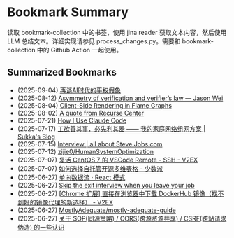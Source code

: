 # Bookmark Summary 
读取 bookmark-collection 中的书签，使用 jina reader 获取文本内容，然后使用 LLM 总结文本。详细实现请参见 process_changes.py。需要和 bookmark-collection 中的 Github Action 一起使用。
    
## Summarized Bookmarks
- (2025-09-04) [再谈AI时代的平权假象](202509/2025-09-04-%E5%86%8D%E8%B0%88ai%E6%97%B6%E4%BB%A3%E7%9A%84%E5%B9%B3%E6%9D%83%E5%81%87%E8%B1%A1.md)
- (2025-08-12) [Asymmetry of verification and verifier’s law — Jason Wei](202508/2025-08-12-asymmetry-of-verification-and-verifier%E2%80%99s-law-%E2%80%94-jason-wei.md)
- (2025-08-04) [Client-Side Rendering in Flame Graphs](202508/2025-08-04-client-side-rendering-in-flame-graphs.md)
- (2025-08-02) [A quote from Recurse Center](202508/2025-08-02-a-quote-from-recurse-center.md)
- (2025-07-21) [How I Use Claude Code](202507/2025-07-21-how-i-use-claude-code.md)
- (2025-07-17) [工欲善其事，必先利其器 —— 我的家庭网络组网方案 | Sukka's Blog](202507/2025-07-17-%E5%B7%A5%E6%AC%B2%E5%96%84%E5%85%B6%E4%BA%8B%EF%BC%8C%E5%BF%85%E5%85%88%E5%88%A9%E5%85%B6%E5%99%A8-%E2%80%94%E2%80%94-%E6%88%91%E7%9A%84%E5%AE%B6%E5%BA%AD%E7%BD%91%E7%BB%9C%E7%BB%84%E7%BD%91%E6%96%B9%E6%A1%88-sukka%27s-blog.md)
- (2025-07-15) [Interview | all about Steve Jobs.com](202507/2025-07-15-interview-all-about-steve-jobs.com.md)
- (2025-07-12) [zijie0/HumanSystemOptimization](202507/2025-07-12-zijie0-humansystemoptimization.md)
- (2025-07-07) [复活 CentOS 7 的 VSCode Remote - SSH - V2EX](202507/2025-07-07-%E5%A4%8D%E6%B4%BB-centos-7-%E7%9A%84-vscode-remote---ssh---v2ex.md)
- (2025-07-07) [如何选择自托管开源多维表格 - 少数派](202507/2025-07-07-%E5%A6%82%E4%BD%95%E9%80%89%E6%8B%A9%E8%87%AA%E6%89%98%E7%AE%A1%E5%BC%80%E6%BA%90%E5%A4%9A%E7%BB%B4%E8%A1%A8%E6%A0%BC---%E5%B0%91%E6%95%B0%E6%B4%BE.md)
- (2025-06-27) [单向数据流 · React 模式](202506/2025-06-27-%E5%8D%95%E5%90%91%E6%95%B0%E6%8D%AE%E6%B5%81-%C2%B7-react-%E6%A8%A1%E5%BC%8F.md)
- (2025-06-27) [Skip the exit interview when you leave your job](202506/2025-06-27-skip-the-exit-interview-when-you-leave-your-job.md)
- (2025-06-27) [[Chrome 扩展] 直接在浏览器中下载 DockerHub 镜像（找不到好的镜像代理的新选择） - V2EX](202506/2025-06-27-%5Bchrome-%E6%89%A9%E5%B1%95%5D-%E7%9B%B4%E6%8E%A5%E5%9C%A8%E6%B5%8F%E8%A7%88%E5%99%A8%E4%B8%AD%E4%B8%8B%E8%BD%BD-dockerhub-%E9%95%9C%E5%83%8F%EF%BC%88%E6%89%BE%E4%B8%8D%E5%88%B0%E5%A5%BD%E7%9A%84%E9%95%9C%E5%83%8F%E4%BB%A3%E7%90%86%E7%9A%84%E6%96%B0%E9%80%89%E6%8B%A9%EF%BC%89---v2ex.md)
- (2025-06-27) [MostlyAdequate/mostly-adequate-guide](202506/2025-06-27-mostlyadequate-mostly-adequate-guide.md)
- (2025-06-27) [关于 SOP(同源策略) / CORS(跨源资源共享) / CSRF(跨站请求伪造) 的一些认识](202506/2025-06-27-%E5%85%B3%E4%BA%8E-sop%28%E5%90%8C%E6%BA%90%E7%AD%96%E7%95%A5%29-cors%28%E8%B7%A8%E6%BA%90%E8%B5%84%E6%BA%90%E5%85%B1%E4%BA%AB%29-csrf%28%E8%B7%A8%E7%AB%99%E8%AF%B7%E6%B1%82%E4%BC%AA%E9%80%A0%29-%E7%9A%84%E4%B8%80%E4%BA%9B%E8%AE%A4%E8%AF%86.md)

